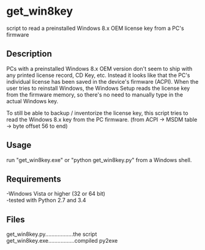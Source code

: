 get_win8key
===========

script to read a preinstalled Windows 8.x OEM license key from a PC's firmware


Description
-------------
PCs with a preinstalled Windows 8.x OEM version don't seem to ship with any printed license record, CD Key, etc.
Instead it looks like that the PC's individual license has been saved in the device's firmware (ACPI). When the user tries to reinstall Windows, the Windows Setup reads the license key from the firmware memory, so there's no need to manually type in the actual Windows key.

To still be able to backup / inventorize the license key, this script tries to read the Windows 8.x key from the PC firmware.
(from ACPI -> MSDM table -> byte offset 56 to end)


Usage
-------------
run "get_win8key.exe" or "python get_win8key.py" from a Windows shell.

Requirements
-------------
-Windows Vista or higher (32 or 64 bit)  
-tested with Python 2.7 and 3.4

Files
-------------
get_win8key.py..................the script  
get_win8key.exe.................compiled py2exe  